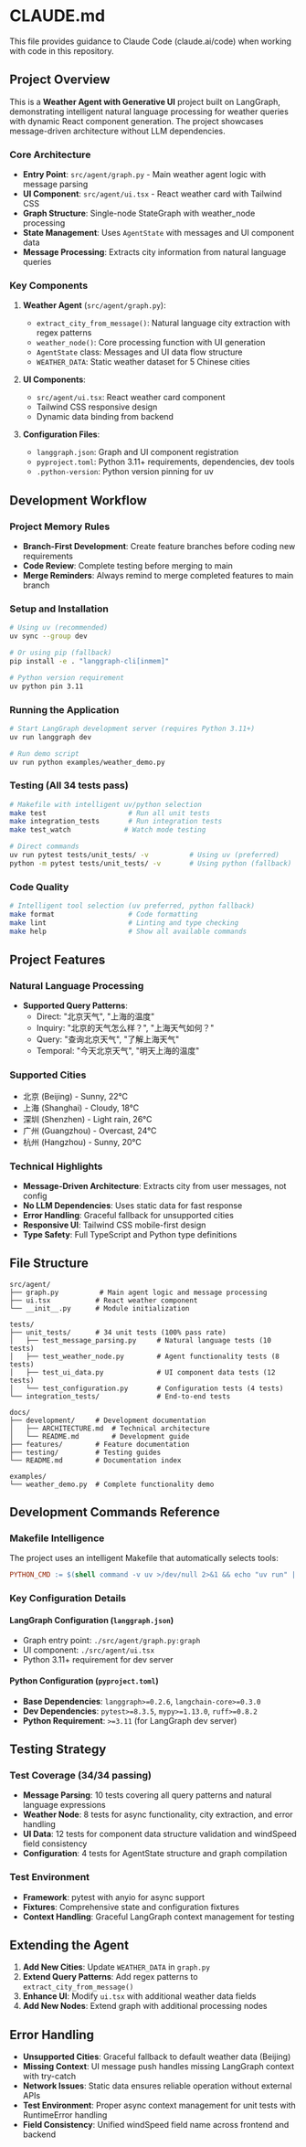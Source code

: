 # CLAUDE.md

This file provides guidance to Claude Code (claude.ai/code) when working with code in this repository.

## Project Overview

This is a **Weather Agent with Generative UI** project built on LangGraph, demonstrating intelligent natural language processing for weather queries with dynamic React component generation. The project showcases message-driven architecture without LLM dependencies.

### Core Architecture

- **Entry Point**: `src/agent/graph.py` - Main weather agent logic with message parsing
- **UI Component**: `src/agent/ui.tsx` - React weather card with Tailwind CSS
- **Graph Structure**: Single-node StateGraph with weather_node processing
- **State Management**: Uses `AgentState` with messages and UI component data
- **Message Processing**: Extracts city information from natural language queries

### Key Components

1. **Weather Agent** (`src/agent/graph.py`):
   - `extract_city_from_message()`: Natural language city extraction with regex patterns
   - `weather_node()`: Core processing function with UI generation
   - `AgentState` class: Messages and UI data flow structure
   - `WEATHER_DATA`: Static weather dataset for 5 Chinese cities

2. **UI Components**:
   - `src/agent/ui.tsx`: React weather card component
   - Tailwind CSS responsive design
   - Dynamic data binding from backend

3. **Configuration Files**:
   - `langgraph.json`: Graph and UI component registration
   - `pyproject.toml`: Python 3.11+ requirements, dependencies, dev tools
   - `.python-version`: Python version pinning for uv

## Development Workflow

### Project Memory Rules
- **Branch-First Development**: Create feature branches before coding new requirements
- **Code Review**: Complete testing before merging to main
- **Merge Reminders**: Always remind to merge completed features to main branch

### Setup and Installation
```bash
# Using uv (recommended)
uv sync --group dev

# Or using pip (fallback)
pip install -e . "langgraph-cli[inmem]"

# Python version requirement
uv python pin 3.11
```

### Running the Application
```bash
# Start LangGraph development server (requires Python 3.11+)
uv run langgraph dev

# Run demo script
uv run python examples/weather_demo.py
```

### Testing (All 34 tests pass)
```bash
# Makefile with intelligent uv/python selection
make test                    # Run all unit tests
make integration_tests       # Run integration tests
make test_watch             # Watch mode testing

# Direct commands
uv run pytest tests/unit_tests/ -v          # Using uv (preferred)
python -m pytest tests/unit_tests/ -v       # Using python (fallback)
```

### Code Quality
```bash
# Intelligent tool selection (uv preferred, python fallback)
make format                  # Code formatting
make lint                    # Linting and type checking
make help                    # Show all available commands
```

## Project Features

### Natural Language Processing
- **Supported Query Patterns**:
  - Direct: "北京天气", "上海的温度"
  - Inquiry: "北京的天气怎么样？", "上海天气如何？"
  - Query: "查询北京天气", "了解上海天气"
  - Temporal: "今天北京天气", "明天上海的温度"

### Supported Cities
- 北京 (Beijing) - Sunny, 22°C
- 上海 (Shanghai) - Cloudy, 18°C
- 深圳 (Shenzhen) - Light rain, 26°C
- 广州 (Guangzhou) - Overcast, 24°C
- 杭州 (Hangzhou) - Sunny, 20°C

### Technical Highlights
- **Message-Driven Architecture**: Extracts city from user messages, not config
- **No LLM Dependencies**: Uses static data for fast response
- **Error Handling**: Graceful fallback for unsupported cities
- **Responsive UI**: Tailwind CSS mobile-first design
- **Type Safety**: Full TypeScript and Python type definitions

## File Structure
```
src/agent/
├── graph.py          # Main agent logic and message processing
├── ui.tsx           # React weather component
└── __init__.py      # Module initialization

tests/
├── unit_tests/      # 34 unit tests (100% pass rate)
│   ├── test_message_parsing.py     # Natural language tests (10 tests)
│   ├── test_weather_node.py        # Agent functionality tests (8 tests)
│   ├── test_ui_data.py             # UI component data tests (12 tests)
│   └── test_configuration.py       # Configuration tests (4 tests)
└── integration_tests/              # End-to-end tests

docs/
├── development/     # Development documentation
│   ├── ARCHITECTURE.md  # Technical architecture
│   └── README.md        # Development guide
├── features/        # Feature documentation
├── testing/         # Testing guides
└── README.md        # Documentation index

examples/
└── weather_demo.py  # Complete functionality demo
```

## Development Commands Reference

### Makefile Intelligence
The project uses an intelligent Makefile that automatically selects tools:
```makefile
PYTHON_CMD := $(shell command -v uv >/dev/null 2>&1 && echo "uv run" || echo "python -m")
```

### Key Configuration Details

#### LangGraph Configuration (`langgraph.json`)
- Graph entry point: `./src/agent/graph.py:graph`
- UI component: `./src/agent/ui.tsx`
- Python 3.11+ requirement for dev server

#### Python Configuration (`pyproject.toml`)
- **Base Dependencies**: `langgraph>=0.2.6`, `langchain-core>=0.3.0`
- **Dev Dependencies**: `pytest>=8.3.5`, `mypy>=1.13.0`, `ruff>=0.8.2`
- **Python Requirement**: `>=3.11` (for LangGraph dev server)

## Testing Strategy

### Test Coverage (34/34 passing)
- **Message Parsing**: 10 tests covering all query patterns and natural language expressions
- **Weather Node**: 8 tests for async functionality, city extraction, and error handling
- **UI Data**: 12 tests for component data structure validation and windSpeed field consistency
- **Configuration**: 4 tests for AgentState structure and graph compilation

### Test Environment
- **Framework**: pytest with anyio for async support
- **Fixtures**: Comprehensive state and configuration fixtures
- **Context Handling**: Graceful LangGraph context management for testing

## Extending the Agent

1. **Add New Cities**: Update `WEATHER_DATA` in `graph.py`
2. **Extend Query Patterns**: Add regex patterns to `extract_city_from_message()`
3. **Enhance UI**: Modify `ui.tsx` with additional weather data fields
4. **Add New Nodes**: Extend graph with additional processing nodes

## Error Handling
- **Unsupported Cities**: Graceful fallback to default weather data (Beijing)
- **Missing Context**: UI message push handles missing LangGraph context with try-catch
- **Network Issues**: Static data ensures reliable operation without external APIs
- **Test Environment**: Proper async context management for unit tests with RuntimeError handling
- **Field Consistency**: Unified windSpeed field name across frontend and backend